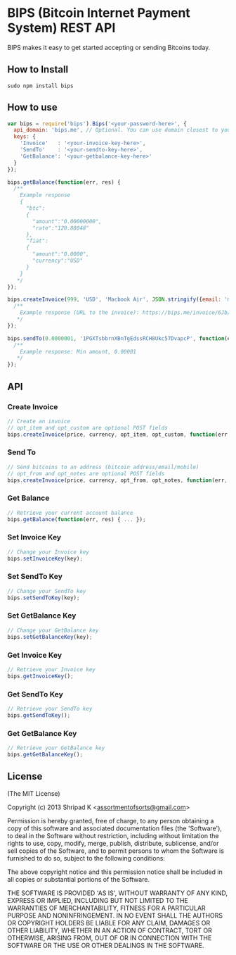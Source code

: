 # BIPS (Bitcoin Internet Payment System) REST API

BIPS makes it easy to get started accepting or sending Bitcoins today.

## How to Install

    sudo npm install bips

## How to use

```js
var bips = require('bips').Bips('<your-password-here>', {
  api_domain: 'bips.me', // Optional. You can use domain closest to your location when performing API requests (https://bips.me/docs/api/locations).
  keys: {
    'Invoice'   : '<your-invoice-key-here>',
    'SendTo'    : '<your-sendto-key-here>',
    'GetBalance': '<your-getbalance-key-here>'
  }
});

bips.getBalance(function(err, res) {
  /**
    Example response
    {
      "btc":
      {
        "amount":"0.00000000",
        "rate":"120.88048"
      },
      "fiat":
      {
        "amount":"0.0000",
        "currency":"USD"
      }
    }
   */  
});

bips.createInvoice(999, 'USD', 'Macbook Air', JSON.stringify({email: 'me@example.com'}), function(err, res) {
  /**
    Example response (URL to the invoice): https://bips.me/invoice/6Jb/r0
   */
});

bips.sendTo(0.0000001, '1PGXTsbbrnXBnTgEdssRCH8Ukc57DvapcP', function(err, res) {
  /**
    Example response: Min amount, 0.00001
   */
});

```
API
---

### Create Invoice ###
```js
// Create an invoice
// opt_item and opt_custom are optional POST fields
bips.createInvoice(price, currency, opt_item, opt_custom, function(err, res) { ... });
```

### Send To ###
```js
// Send bitcoins to an address (bitcoin address/email/mobile)
// opt_from and opt_notes are optional POST fields
bips.createInvoice(price, currency, opt_from, opt_notes, function(err, res) { ... });
```

### Get Balance ###
```js
// Retrieve your current account balance
bips.getBalance(function(err, res) { ... });
```

### Set Invoice Key ###
```js
// Change your Invoice key
bips.setInvoiceKey(key);
```

### Set SendTo Key ###
```js
// Change your SendTo key
bips.setSendToKey(key);
```

### Set GetBalance Key ###
```js
// Change your GetBalance key
bips.setGetBalanceKey(key);
```

### Get Invoice Key ###
```js
// Retrieve your Invoice key
bips.getInvoiceKey();
```

### Get SendTo Key ###
```js
// Retrieve your SendTo key
bips.getSendToKey();
```

### Get GetBalance Key ###
```js
// Retrieve your GetBalance key
bips.getGetBalanceKey();
```

## License 

(The MIT License)

Copyright (c) 2013 Shripad K &lt;assortmentofsorts@gmail.com&gt;

Permission is hereby granted, free of charge, to any person obtaining
a copy of this software and associated documentation files (the
'Software'), to deal in the Software without restriction, including
without limitation the rights to use, copy, modify, merge, publish,
distribute, sublicense, and/or sell copies of the Software, and to
permit persons to whom the Software is furnished to do so, subject to
the following conditions:

The above copyright notice and this permission notice shall be
included in all copies or substantial portions of the Software.

THE SOFTWARE IS PROVIDED 'AS IS', WITHOUT WARRANTY OF ANY KIND,
EXPRESS OR IMPLIED, INCLUDING BUT NOT LIMITED TO THE WARRANTIES OF
MERCHANTABILITY, FITNESS FOR A PARTICULAR PURPOSE AND NONINFRINGEMENT.
IN NO EVENT SHALL THE AUTHORS OR COPYRIGHT HOLDERS BE LIABLE FOR ANY
CLAIM, DAMAGES OR OTHER LIABILITY, WHETHER IN AN ACTION OF CONTRACT,
TORT OR OTHERWISE, ARISING FROM, OUT OF OR IN CONNECTION WITH THE
SOFTWARE OR THE USE OR OTHER DEALINGS IN THE SOFTWARE.
